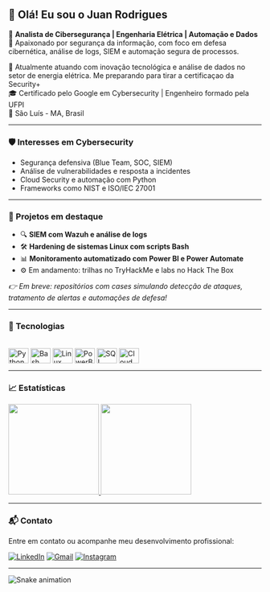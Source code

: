 ## 👋 Olá! Eu sou o Juan Rodrigues

🎯 **Analista de Cibersegurança | Engenharia Elétrica | Automação e Dados**  
🔐 Apaixonado por segurança da informação, com foco em defesa cibernética, análise de logs, SIEM e automação segura de processos.

💼 Atualmente atuando com inovação tecnológica e análise de dados no setor de energia elétrica. Me preparando para tirar a certificaçao da Security+  
🎓 Certificado pelo Google em Cybersecurity | Engenheiro formado pela UFPI  
📍 São Luís - MA, Brasil

---

### 🛡️ Interesses em Cybersecurity

- Segurança defensiva (Blue Team, SOC, SIEM)
- Análise de vulnerabilidades e resposta a incidentes
- Cloud Security e automação com Python
- Frameworks como NIST e ISO/IEC 27001

---

### 🚀 Projetos em destaque

- 🔍 **SIEM com Wazuh e análise de logs**
- 🛠️ **Hardening de sistemas Linux com scripts Bash**
- 📊 **Monitoramento automatizado com Power BI e Power Automate**
- ⚙️ Em andamento: trilhas no TryHackMe e labs no Hack The Box

*👉 Em breve: repositórios com cases simulando detecção de ataques, tratamento de alertas e automações de defesa!*

---

### 🧰 Tecnologias

<div style="display: inline_block"><br>
  <img align="center" alt="Python" height="30" width="40" src="https://cdn.jsdelivr.net/gh/devicons/devicon/icons/python/python-original.svg">
  <img align="center" alt="Bash" height="30" width="40" src="https://cdn.jsdelivr.net/gh/devicons/devicon/icons/bash/bash-original.svg">
  <img align="center" alt="Linux" height="30" width="40" src="https://cdn.jsdelivr.net/gh/devicons/devicon/icons/linux/linux-original.svg">
  <img align="center" alt="PowerBI" height="30" width="40" src="https://cdn.jsdelivr.net/gh/devicons/devicon/icons/powershell/powershell-original.svg">
  <img align="center" alt="SQL" height="30" width="40" src="https://cdn.jsdelivr.net/gh/devicons/devicon/icons/mysql/mysql-original.svg">
  <img align="center" alt="Cloud" height="30" width="40" src="https://cdn.jsdelivr.net/gh/devicons/devicon/icons/azure/azure-original.svg">
</div>

---

### 📈 Estatísticas

<div>
  <a href="https://github.com/juanr-0">
    <img height="180em" src="https://github-readme-stats.vercel.app/api?username=juanr-0&show_icons=true&theme=github_dark&include_all_commits=true&count_private=true"/>
    <img height="180em" src="https://github-readme-stats.vercel.app/api/top-langs/?username=juanr-0&layout=compact&langs_count=6&theme=tokyonight"/>
  </a>
</div>

---

### 📬 Contato

Entre em contato ou acompanhe meu desenvolvimento profissional:

[![LinkedIn](https://img.shields.io/badge/-LinkedIn-%230077B5?style=for-the-badge&logo=linkedin&logoColor=white)](https://www.linkedin.com/in/juansrodrigues/)
[![Gmail](https://img.shields.io/badge/-Gmail-%23333?style=for-the-badge&logo=gmail&logoColor=white)](mailto:juanrodrigues.eng@gmail.com)
[![Instagram](https://img.shields.io/badge/-Instagram-%23E4405F?style=for-the-badge&logo=instagram&logoColor=white)](https://instagram.com/srmelkor)

---

![Snake animation](https://github.com/juanr-0/juanr-0/blob/output/github-contribution-grid-snake.svg)
